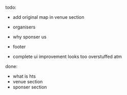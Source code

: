 todo:

- add original map in venue section
- organisers
- why sponser us
- footer

- complete ui improvement looks too overstuffed atm

done:

- what is hts
- venue section
- sponser section
